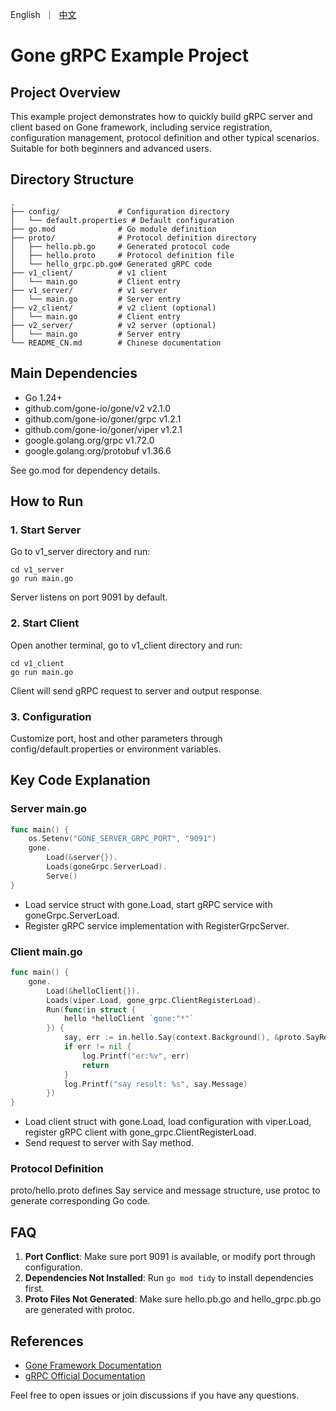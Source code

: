 [//]: # (desc: Gone gRPC example project demonstrating how to build gRPC services with Gone framework)

<p>
    English&nbsp ｜&nbsp <a href="README_CN.md">中文</a>
</p>

# Gone gRPC Example Project

## Project Overview
This example project demonstrates how to quickly build gRPC server and client based on Gone framework, including service registration, configuration management, protocol definition and other typical scenarios. Suitable for both beginners and advanced users.

## Directory Structure
```
.
├── config/             # Configuration directory
│   └── default.properties # Default configuration
├── go.mod              # Go module definition
├── proto/              # Protocol definition directory
│   ├── hello.pb.go     # Generated protocol code
│   ├── hello.proto     # Protocol definition file
│   └── hello_grpc.pb.go# Generated gRPC code
├── v1_client/          # v1 client
│   └── main.go         # Client entry
├── v1_server/          # v1 server
│   └── main.go         # Server entry
├── v2_client/          # v2 client (optional)
│   └── main.go         # Client entry
├── v2_server/          # v2 server (optional)
│   └── main.go         # Server entry
└── README_CN.md        # Chinese documentation
```

## Main Dependencies
- Go 1.24+
- github.com/gone-io/gone/v2 v2.1.0
- github.com/gone-io/goner/grpc v1.2.1
- github.com/gone-io/goner/viper v1.2.1
- google.golang.org/grpc v1.72.0
- google.golang.org/protobuf v1.36.6

See go.mod for dependency details.

## How to Run
### 1. Start Server
Go to v1_server directory and run:
```shell
cd v1_server
go run main.go
```
Server listens on port 9091 by default.

### 2. Start Client
Open another terminal, go to v1_client directory and run:
```shell
cd v1_client
go run main.go
```
Client will send gRPC request to server and output response.

### 3. Configuration
Customize port, host and other parameters through config/default.properties or environment variables.

## Key Code Explanation
### Server main.go
```go
func main() {
    os.Setenv("GONE_SERVER_GRPC_PORT", "9091")
    gone.
        Load(&server{}).
        Loads(goneGrpc.ServerLoad).
        Serve()
}
```
- Load service struct with gone.Load, start gRPC service with goneGrpc.ServerLoad.
- Register gRPC service implementation with RegisterGrpcServer.

### Client main.go
```go
func main() {
    gone.
        Load(&helloClient{}).
        Loads(viper.Load, gone_grpc.ClientRegisterLoad).
        Run(func(in struct {
            hello *helloClient `gone:"*"`
        }) {
            say, err := in.hello.Say(context.Background(), &proto.SayRequest{Name: "gone"})
            if err != nil {
                log.Printf("er:%v", err)
                return
            }
            log.Printf("say result: %s", say.Message)
        })
}
```
- Load client struct with gone.Load, load configuration with viper.Load, register gRPC client with gone_grpc.ClientRegisterLoad.
- Send request to server with Say method.

### Protocol Definition
proto/hello.proto defines Say service and message structure, use protoc to generate corresponding Go code.

## FAQ
1. **Port Conflict**: Make sure port 9091 is available, or modify port through configuration.
2. **Dependencies Not Installed**: Run `go mod tidy` to install dependencies first.
3. **Proto Files Not Generated**: Make sure hello.pb.go and hello_grpc.pb.go are generated with protoc.

## References
- [Gone Framework Documentation](https://github.com/gone-io/gone)
- [gRPC Official Documentation](https://grpc.io/docs/)

Feel free to open issues or join discussions if you have any questions.